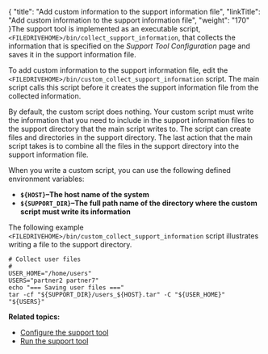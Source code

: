 {
    "title": "Add custom information to the support information file",
    "linkTitle": "Add custom information to the support information file",
    "weight": "170"
}The support tool is implemented as an executable script, `<FILEDRIVEHOME>/bin/collect_support_information`, that collects the information that is specified on the *Support Tool Configuration* page and saves it in the support information file.

To add custom information to the support information file, edit the `<FILEDRIVEHOME>/bin/custom_collect_support_information` script. The main script calls this script before it creates the support information file from the collected information.

By default, the custom script does nothing. Your custom script must write the information that you need to include in the support information files to the support directory that the main script writes to. The script can create files and directories in the support directory. The last action that the main script takes is to combine all the files in the support directory into the support information file.

When you write a custom script, you can use the following defined environment variables:

-   **`${HOST}`–The host name of the system**
-   **`${SUPPORT_DIR}`–The full path name of the directory where the custom script must write its information**

The following example `<FILEDRIVEHOME>/bin/custom_collect_support_information` script illustrates writing a file to the support directory.



    # Collect user files
    #
    USER_HOME="/home/users"
    USERS="partner2 partner7"
    echo "=== Saving user files ==="
    tar -cf "${SUPPORT_DIR}/users_${HOST}.tar" -C "${USER_HOME}" "${USERS}"

**Related topics:**

-   [Configure the support tool](../t_st_configuresupporttool)
-   [Run the support tool](../t_st_runsupporttool)

